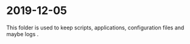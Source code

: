 # 2019-12-05

This folder is used to keep scripts, applications, configuration files and maybe logs .